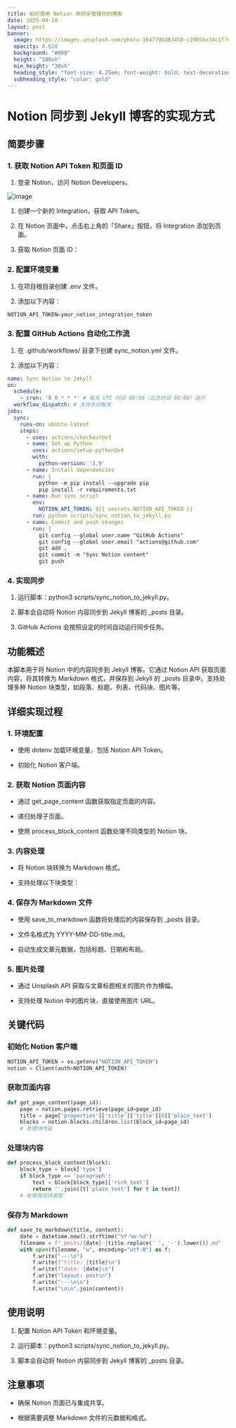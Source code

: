 ```yaml
---
title: 如何使用 Notion 来同步管理你的博客
date: 2025-04-10
layout: post
banner:
  image: https://images.unsplash.com/photo-1647706383458-c29055e34c1f?crop=entropy&cs=tinysrgb&fit=max&fm=jpg&ixid=M3w2OTIwMzJ8MHwxfHJhbmRvbXx8fHx8fHx8fDE3NDQzMTY1NDB8&ixlib=rb-4.0.3&q=80&w=1080
  opacity: 0.618
  background: "#000"
  height: "100vh"
  min_height: "38vh"
  heading_style: "font-size: 4.25em; font-weight: bold; text-decoration: underline"
  subheading_style: "color: gold"
---
```


# Notion 同步到 Jekyll 博客的实现方式

## 简要步骤

### 1. 获取 Notion API Token 和页面 ID

1. 登录 Notion，访问 Notion Developers。

![image](https://prod-files-secure.s3.us-west-2.amazonaws.com/a7a0cc5a-89b9-4cda-8686-1fba0ca52f40/d19c1afe-dea5-4312-9333-786b0ba83054/image.png?X-Amz-Algorithm=AWS4-HMAC-SHA256&X-Amz-Content-Sha256=UNSIGNED-PAYLOAD&X-Amz-Credential=ASIAZI2LB466SSTAV557%2F20250410%2Fus-west-2%2Fs3%2Faws4_request&X-Amz-Date=20250410T202219Z&X-Amz-Expires=3600&X-Amz-Security-Token=IQoJb3JpZ2luX2VjEDMaCXVzLXdlc3QtMiJGMEQCIEGogsq3QEoFCS1oacHvb0HEpXBjOBz7u6pXjWhOY51mAiBU8u6XE9FJz1LswxYOb4LaNdOK9EwSjnZsctM0k7xqayqIBAis%2F%2F%2F%2F%2F%2F%2F%2F%2F%2F8BEAAaDDYzNzQyMzE4MzgwNSIMzpzw%2FkcH1IulWtM%2FKtwD2YusWdS3R1RpAkVtb8fcduFIdg8%2BDTJAVW%2BLQTxO0XyXgfojiTpCOZBATXU6rMG7YY0XXumA%2BszjjbG0wCKOSorPkV68%2FVpbGlLeIZfiO4mN8egQV8T7pNw%2BulSmHntwSd07VE5LzT7PpMAeKnKiMYwrFMjCmjMQ3ZVgaZF97aKfRISjnQ89QLsdvmWazrQs%2By%2Bjx4aLzzTjvIykguxNdHB9MOMNKaZhJtykbZsWY7VnoeCjOrFfThfXtltOddNWgzuMrmV8KGabo1q%2BJL9XZYLVY5C59qY8pVen0qa%2F9sa8mfip7kkGG0UChMvaWBqqJGbZhk%2FY4l1pLuLEv2TRbpAygDAoKVFBEq8rCS%2F7e%2BkF1o8tcp3zLceNjBBncgkr5hZgrrWWLIF3uGrWrncD8a7ChFPIeyCyFm00z%2BI8I0VqWdkBNZ35K543KQm59HPr6zkKqGEdzwe%2FguHcVuW%2FSRHRFKrCI2JuNXJwuq3YKqHYkSejiakEYy%2FTDs3ryXv%2FdWR2SwXKHBA4y4O%2B9tjjC4YUx1s4CknfxIDASRFOmTGu009xz9OwTue7nPQl6Z0pEhHshnR5Q5WKMjvmLqIHFU8ww%2FHc%2BjlxGJD5jWgrVqHkW91aukeC8umTDiEwtbHgvwY6pgEXndrIORGBBsa0bjECKzSuFiB1tUU%2FeFqMRkS0qCvkwlCnekH861%2FHCjXEn%2FaZMwNNjFP9Z04y1%2FNr3%2FSERjkD2WB%2FF1tocoYs1b1W%2BNKYw1jErX43ZhjQggPzNsCEpQeIaToMyykfB9vPs8XRpSWXgFYDMUauiesRY%2FY6R4spRKrKQhDQwI3RXXMN4wt7MJBdRsz83Nox%2FJA4G%2FGrXgHjnWp%2F0OYi&X-Amz-Signature=8c3a395d62fa159f8d5086f2baa3d47f679fa9f74c3b808b292153cf53c78c09&X-Amz-SignedHeaders=host&x-id=GetObject)

1. 创建一个新的 Integration，获取 API Token。

1. 在 Notion 页面中，点击右上角的「Share」按钮，将 Integration 添加到页面。

1. 获取 Notion 页面 ID：


### 2. 配置环境变量

1. 在项目根目录创建 .env 文件。

1. 添加以下内容：

```javascript
NOTION_API_TOKEN=your_notion_integration_token
```

### 3. 配置 GitHub Actions 自动化工作流

1. 在 .github/workflows/ 目录下创建 sync_notion.yml 文件。

1. 添加以下内容：

```yaml
name: Sync Notion to Jekyll
on:
  schedule:
    - cron: '0 0 * * *' # 每天 UTC 时间 00:00（北京时间 08:00）运行
  workflow_dispatch: # 支持手动触发
jobs:
  sync:
    runs-on: ubuntu-latest
    steps:
      - uses: actions/checkout@v3
      - name: Set up Python
        uses: actions/setup-python@v4
        with:
          python-version: '3.9'
      - name: Install dependencies
        run: |
          python -m pip install --upgrade pip
          pip install -r requirements.txt
      - name: Run sync script
        env:
          NOTION_API_TOKEN: ${{ secrets.NOTION_API_TOKEN }}
        run: python scripts/sync_notion_to_jekyll.py
      - name: Commit and push changes
        run: |
          git config --global user.name "GitHub Actions"
          git config --global user.email "actions@github.com"
          git add .
          git commit -m "Sync Notion content"
          git push
```

### 4. 实现同步

1. 运行脚本：python3 scripts/sync_notion_to_jekyll.py。

1. 脚本会自动将 Notion 内容同步到 Jekyll 博客的 _posts 目录。

1. GitHub Actions 会按照设定的时间自动运行同步任务。

## 功能概述

本脚本用于将 Notion 中的内容同步到 Jekyll 博客。它通过 Notion API 获取页面内容，将其转换为 Markdown 格式，并保存到 Jekyll 的 _posts 目录中。支持处理多种 Notion 块类型，如段落、标题、列表、代码块、图片等。

## 详细实现过程

### 1. 环境配置

- 使用 dotenv 加载环境变量，包括 Notion API Token。

- 初始化 Notion 客户端。

### 2. 获取 Notion 页面内容

- 通过 get_page_content 函数获取指定页面的内容。

- 递归处理子页面。

- 使用 process_block_content 函数处理不同类型的 Notion 块。

### 3. 内容处理

- 将 Notion 块转换为 Markdown 格式。

- 支持处理以下块类型：


### 4. 保存为 Markdown 文件

- 使用 save_to_markdown 函数将处理后的内容保存到 _posts 目录。

- 文件名格式为 YYYY-MM-DD-title.md。

- 自动生成文章元数据，包括标题、日期和布局。

### 5. 图片处理

- 通过 Unsplash API 获取与文章标题相关的图片作为横幅。

- 支持处理 Notion 中的图片块，直接使用图片 URL。

## 关键代码

### 初始化 Notion 客户端

```python
NOTION_API_TOKEN = os.getenv("NOTION_API_TOKEN")
notion = Client(auth=NOTION_API_TOKEN)
```

### 获取页面内容

```python
def get_page_content(page_id):
    page = notion.pages.retrieve(page_id=page_id)
    title = page['properties']['title']['title'][0]['plain_text']
    blocks = notion.blocks.children.list(block_id=page_id)
    # 处理块内容
```

### 处理块内容

```python
def process_block_content(block):
    block_type = block['type']
    if block_type == 'paragraph':
        text = block[block_type]['rich_text']
        return ''.join([t['plain_text'] for t in text])
    # 处理其他块类型
```

### 保存为 Markdown

```python
def save_to_markdown(title, content):
    date = datetime.now().strftime("%Y-%m-%d")
    filename = f"_posts/{date}-{title.replace(' ', '-').lower()}.md"
    with open(filename, "w", encoding="utf-8") as f:
        f.write("---\n")
        f.write(f"title: {title}\n")
        f.write(f"date: {date}\n")
        f.write("layout: post\n")
        f.write("---\n\n")
        f.write("\n\n".join(content))
```

## 使用说明

1. 配置 Notion API Token 和环境变量。

1. 运行脚本：python3 scripts/sync_notion_to_jekyll.py。

1. 脚本会自动将 Notion 内容同步到 Jekyll 博客的 _posts 目录。

## 注意事项

- 确保 Notion 页面已与集成共享。

- 根据需要调整 Markdown 文件的元数据和格式。